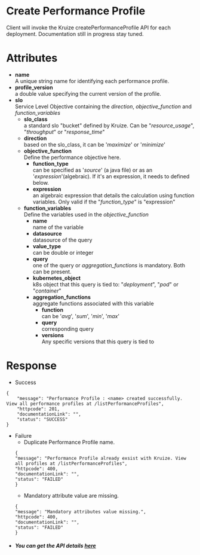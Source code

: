 # Create Performance Profile

Client will invoke the Kruize createPerformanceProfile API for each deployment. Documentation still in progress stay
tuned.

# Attributes

- **name** \
  A unique string name for identifying each performance profile.
- **profile_version** \
  a double value specifying the current version of the profile.
- **slo** \
  Service Level Objective containing the _direction_, _objective_function_ and _function_variables_
  - **slo_class** \
    a standard slo "bucket" defined by Kruize. Can be "_resource_usage_", "_throughput_" or "_response_time_"
  - **direction** \
    based on the slo_class, it can be '_maximize_' or '_minimize_'
  - **objective_function** \
    Define the performance objective here.
    - **function_type** \
      can be specified as '_source_' (a java file) or as an '_expression_'(algebraic). If it's an expression, it needs to defined below.
    - **expression** \
      an algebraic expression that details the calculation using function variables. Only valid if the "_function_type_" is "expression"
  - **function_variables** \
    Define the variables used in the _objective_function_
    - **name** \
      name of the variable
    - **datasource** \
      datasource of the query
    - **value_type** \
      can be double or integer
    - **query** \
      one of the query or _aggregation_functions_ is mandatory. Both can be present.
    - **kubernetes_object** \
      k8s object that this query is tied to: "_deployment_", "_pod_" or "_container_"
    - **aggregation_functions** \
      aggregate functions associated with this variable
      - **function** \
        can be '_avg_', '_sum_', '_min_', '_max_'
      - **query** \
        corresponding query 
      - **versions** \
        Any specific versions that this query is tied to 
      
    

# Response

* Success

```
{
    "message": "Performance Profile : <name> created successfully. View all performance profiles at /listPerformanceProfiles",
    "httpcode": 201,
    "documentationLink": "",
    "status": "SUCCESS"
}
```

* Failure
    * Duplicate Performance Profile name.
  ```
  {
  "message": "Performance Profile already exsist with Kruize. View all profiles at /listPerformanceProfiles",
  "httpcode": 400,
  "documentationLink": "",
  "status": "FAILED"
  }
  ```
    * Mandatory attribute value are missing.
  ```
  {
  "message": "Mandatory attributes value missing.",
  "httpcode": 400,
  "documentationLink": "",
  "status": "FAILED"
  }
  ```
* #####  You can get the API details [here](/design/PerformanceProfileAPI.md)
